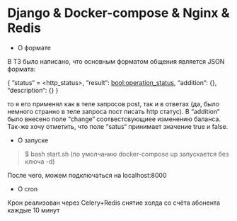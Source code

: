 # Django & Docker-compose & Nginx & Redis 

- О формате

В ТЗ было написано, что основным форматом общения является JSON формата:

{
	“status“ = <http_status>,
	“result“: <bool:operation_status>,
	“addition“: {},
	“description“: {}
}

то я его применял как в теле запросов post, так и в ответах (да, было немного странно в теле запроса пост писать http статус). В “addition“ было внесено поле “change“ соотвестсвующиее изменению баланса. Так-же хочу отметить, что поле “satus“ принимает значение true и false.

- О запуске

> $ bash start.sh (по умолчанию docker-compose up запускается без ключа -d)

После чего, можем подключаться на localhost:8000

- О cron

Крон реализован через Celery+Redis снятие холда со счёта абонента каждые 10 минут
